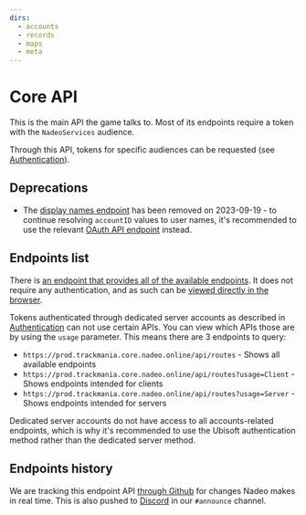 ```yaml
---
dirs:
  - accounts
  - records
  - maps
  - meta
---
```


# Core API
This is the main API the game talks to. Most of its endpoints require a token with the `NadeoServices` audience.

Through this API, tokens for specific audiences can be requested (see [Authentication](/auth)).

## Deprecations

- The [display names endpoint](/core/accounts/display-names) has been removed on 2023-09-19 - to continue resolving `accountID` values to user names, it's recommended to use the relevant [OAuth API endpoint](/oauth/reference/accounts/id-to-name) instead.

## Endpoints list
There is [an endpoint that provides all of the available endpoints](/core/meta/routes). It does not require any authentication, and as such can be [viewed directly in the browser](https://prod.trackmania.core.nadeo.online/api/routes).

Tokens authenticated through dedicated server accounts as described in [Authentication](/auth) can not use certain APIs. You can view which APIs those are by using the `usage` parameter. This means there are 3 endpoints to query:

* `https://prod.trackmania.core.nadeo.online/api/routes` - Shows all available endpoints
* `https://prod.trackmania.core.nadeo.online/api/routes?usage=Client` - Shows endpoints intended for clients
* `https://prod.trackmania.core.nadeo.online/api/routes?usage=Server` - Shows endpoints intended for servers

Dedicated server accounts do not have access to all accounts-related endpoints, which is why it's recommended to use the Ubisoft authentication method rather than the dedicated server method.

## Endpoints history
We are tracking this endpoint API [through Github](https://github.com/openplanet-nl/core-api-tracking/commits/master) for changes Nadeo makes in real time. This is also pushed to [Discord](https://openplanet.dev/link/discord) in our `#announce` channel.
